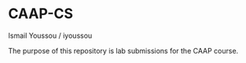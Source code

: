 # CAAP-CS
Ismail Youssou / iyoussou

The purpose of this repository is lab submissions for the CAAP course.
